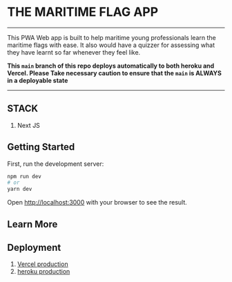 # THE MARITIME FLAG APP

---
This PWA Web app is built to help maritime young professionals learn the maritime flags with ease. It also would have a quizzer for assessing what they have learnt so far whenever they feel like.

**This `main` branch of this repo deploys automatically to both heroku and Vercel. Please Take necessary caution to ensure that the `main` is ALWAYS in a deployable state**

---

## STACK
1. Next JS



## Getting Started

First, run the development server:

```bash
npm run dev
# or
yarn dev
```
Open [http://localhost:3000](http://localhost:3000) with your browser to see the result.


## Learn More


## Deployment
1. [Vercel production](https://maritime-flag-app.vercel.app)
2. [heroku production](https://maritime-flag-app.herokuapp.com)